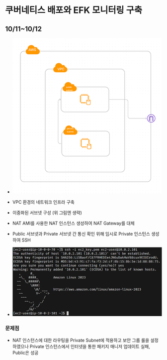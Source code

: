 # 쿠버네티스 배포와 EFK 모니터링 구축

## 10/11~10/12

- ![image](./img/week1.PNG)

- VPC 환경의 네트워크 인프라 구축
- 이중화된 서브넷 구성 (위 그림엔 생략)
- NAT AMI를 사용한 NAT 인스턴스 생성하여 NAT Gateway를 대체
- Public 서브넷과 Private 서브넷 간 통신 확인 위해 임시로 Private 인스턴스 생성하여 SSH
- ![image](./img/privatessh.PNG)

### 문제점

- NAT 인스턴스에 대한 라우팅을 Private Subnet에 적용하고 보안 그룹 룰을 설정하였으나 Private 인스턴스에서 인터넷을 통한 패키지 매니저 업데이트 실패, Public은 성공
